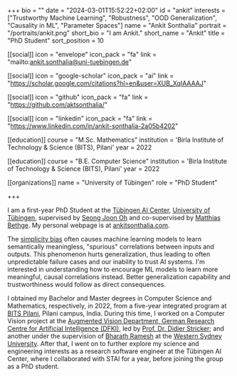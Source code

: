 +++
bio = ""
date = "2024-03-01T15:52:22+02:00"
id = "ankit"
interests = ["Trustworthy Machine Learning", "Robustness", "OOD Generalization", "Causality in ML", "Parameter Spaces"]
name = "Ankit Sonthalia"
portrait = "/portraits/ankit.png"
short_bio = "I am Ankit."
short_name = "Ankit"
title = "PhD Student"
sort_position = 10

[[social]]
    icon = "envelope"
    icon_pack = "fa"
    link = "mailto:ankit.sonthalia@uni-tuebingen.de"

[[social]]
    icon = "google-scholar"
    icon_pack = "ai"
    link = "https://scholar.google.com/citations?hl=en&user=XUB_XqIAAAAJ"

[[social]]
    icon = "github"
    icon_pack = "fa"
    link = "https://github.com/aktsonthalia/"

[[social]]
    icon = "linkedin"
    icon_pack = "fa"
    link = "https://www.linkedin.com/in/ankit-sonthalia-2a05b4202"

[[education]]
    course = "M.Sc. Mathematics"
    institution = 'Birla Institute of Technology & Science (BITS), Pilani'
    year = 2022

[[education]]
    course = "B.E. Computer Science"
    institution = 'Birla Institute of Technology & Science (BITS), Pilani'
    year = 2022

[[organizations]]
    name = "University of Tübingen"
    role = "PhD Student"

+++

I am a first-year PhD Student at the [Tübingen AI Center](https://tuebingen.ai/), [University of Tübingen](https://uni-tuebingen.de/en/), supervised by [Seong Joon Oh](https://coallaoh.github.io/) and co-supervised by [Matthias Bethge](https://bethgelab.org/). My personal webpage is at [ankitsonthalia.com](https://ankitsonthalia.com).

The [simplicity bias](https://proceedings.neurips.cc/paper/2020/file/6cfe0e6127fa25df2a0ef2ae1067d915-Paper.pdf) often causes machine learning models to learn semantically meaningless, "spurious" correlations between inputs and outputs. This phenomenon hurts generalization, thus leading to often unpredictable failure cases and our inability to trust AI systems. I'm interested in understanding how to encourage ML models to learn more meaningful, causal correlations instead. Better generalization capability and trustworthiness would follow as direct consequences. 

I obtained my Bachelor and Master degrees in Computer Science and Mathematics, respectively, in 2022, from a five-year integrated program at [BITS Pilani](https://www.bits-pilani.ac.in/pilani/), Pilani campus, India. During this time, I worked on a Computer Vision project at the [Augmented Vision Department, German Research Centre for Artificial Intelligence (DFKI)](https://av.dfki.de/), led by [Prof. Dr. Didier Stricker](https://av.dfki.de/members/stricker); and another under the supervision of [Bharath Ramesh](https://www.westernsydney.edu.au/icns/about/people/researchers/dr_bharath_ramesh) at the [Western Sydney University](https://www.westernsydney.edu.au/). After that, I went on to further explore my science and engineering interests as a research software engineer at the Tübingen AI Center, where I collaborated with STAI for a year, before joining the group as a PhD student.